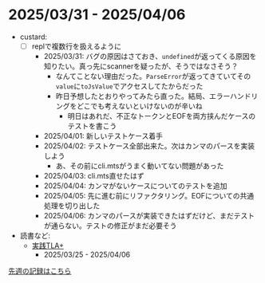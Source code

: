 # 2025/03/31 - 2025/04/06

- custard:
    - [ ] replで複数行を扱えるように
        - 2025/03/31: バグの原因はさておき、`undefined`が返ってくる原因を知りたい。真っ先にscannerを疑ったが、そうではなさそう？
            - なんてことない理由だった。`ParseError`が返ってきていてその`value`に`toJsValue`でアクセスしてたからだった
            - 昨日予想したとおりやってみたら直った。結局、エラーハンドリングをどこでも考えないといけないのが辛いね
                - 明日はあれだ、不正なトークンとEOFを両方挟んだケースのテストを書こう
        - 2025/04/01: 新しいテストケース着手
        - 2025/04/02: テストケース全部出来た。次はカンマのパースを実装しよう
            - あ、その前にcli.mtsがうまく動いてない問題があった
        - 2025/04/03: cli.mts直せたはず
        - 2025/04/04: カンマがないケースについてのテストを追加
        - 2025/04/05: 先に進む前にリファクタリング。EOFについての共通処理を切り出した
        - 2025/04/06: カンマのパースが実装できたはずだけど、まだテストが通らない。テストの修正がまだ必要そう
- 読書など:
    - [実践TLA+](https://www.shoeisha.co.jp/book/detail/9784798169163)
        - 2025/03/25 - 2025/04/06

[先週の記録はこちら](https://github.com/igrep/daily-commits/blob/428d0f29d8fdff46ee43c589bb4b565131649a16/yesterday.md)
